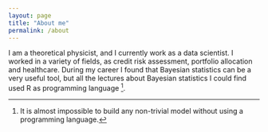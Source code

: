 ```yaml
---
layout: page
title: "About me"
permalink: /about
---
```

I am a theoretical physicist, and I currently work as a data scientist. I worked in a variety of fields, as credit risk assessment, portfolio allocation and healthcare.
During my career I found that Bayesian statistics can be a very useful tool, but all the lectures about Bayesian statistics I could find used R as programming language [^1].


[^1]: It is almost impossible to build any non-trivial model without using a programming language.
